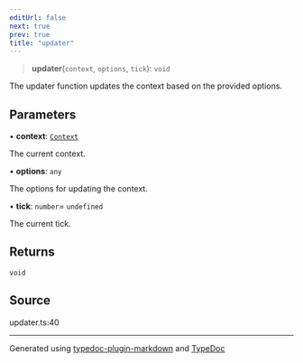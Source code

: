 ```yaml
---
editUrl: false
next: true
prev: true
title: "updater"
---
```


> **updater**(`context`, `options`, `tick`): `void`

The updater function updates the context based on the provided options.

## Parameters

• **context**: [`Context`](/api/classes/context/)

The current context.

• **options**: `any`

The options for updating the context.

• **tick**: `number`= `undefined`

The current tick.

## Returns

`void`

## Source

updater.ts:40

***

Generated using [typedoc-plugin-markdown](https://www.npmjs.com/package/typedoc-plugin-markdown) and [TypeDoc](https://typedoc.org/)
